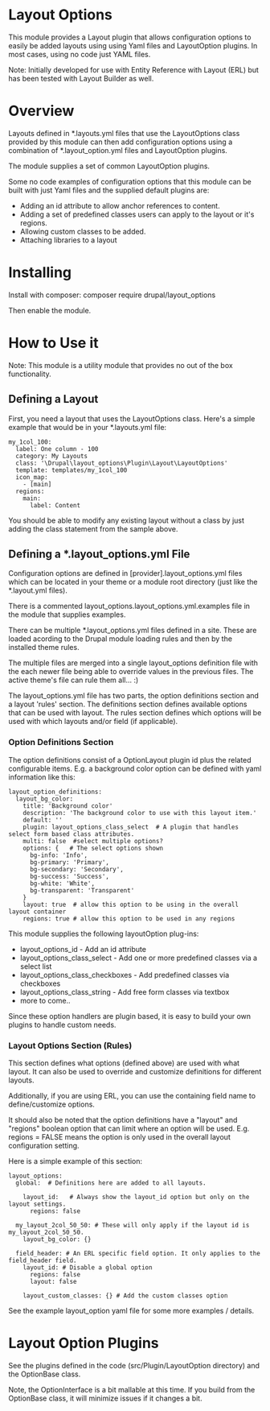 Layout Options
==============

This module provides a Layout plugin that allows configuration options to
easily be added layouts using using Yaml files and LayoutOption plugins. In
most cases, using no code just YAML files.

Note:  Initially developed for use with Entity Reference with Layout (ERL) 
       but has been tested with Layout Builder as well.

Overview
========

Layouts defined in *.layouts.yml files that use the LayoutOptions class provided
by this module can then add configuration options using a combination of 
*.layout_option.yml files and LayoutOption plugins.

The module supplies a set of common LayoutOption plugins.

Some no code examples of configuration options that this module can be built 
with just Yaml files and the supplied default plugins are:

* Adding an id attribute to allow anchor references to content.
* Adding a set of predefined classes users can apply to the layout or it's regions.
* Allowing custom classes to be added.
* Attaching libraries to a layout

Installing
==========

Install with composer:
composer require drupal/layout_options

Then enable the module.

How to Use it
=============

Note:  This module is a utility module that provides no out of the box functionality. 

Defining a Layout
-----------------

First, you need a layout that uses the LayoutOptions class.  Here's a simple example that
would be in your *.layouts.yml file:

    my_1col_100:
      label: One column - 100
      category: My Layouts
      class: '\Drupal\layout_options\Plugin\Layout\LayoutOptions'
      template: templates/my_1col_100
      icon_map:
        - [main]
      regions:
        main:
          label: Content

You should be able to modify any existing layout without a class by just adding the 
class statement from the sample above.

Defining a *.layout_options.yml File
-------------------------------------

Configuration options are defined in [provider].layout_options.yml files which 
can be located in your theme or a module root directory (just like the 
*.layout.yml files).

There is a commented layout_options.layout_options.yml.examples file in the module
that supplies examples.

There can be multiple *.layout_options.yml files defined in a site.  These are loaded
acording to the Drupal module loading rules and then by the installed theme rules.

The multiple files are merged into a single layout_options definition file with the
each newer file being able to override values in the previous files.  The active theme's
file can rule them all... :)

The layout_options.yml file has two parts, the option definitions section and a 
layout 'rules' section. The definitions section defines available options that can be 
used with layout. The rules section defines which options will be used with which 
layouts and/or field (if applicable).

### Option Definitions Section ###

The option definitions consist of a OptionLayout plugin id plus the related configurable 
items. E.g. a background color option can be defined with yaml information like this:

    layout_option_definitions:
      layout_bg_color:
        title: 'Background color'
        description: 'The background color to use with this layout item.'
        default: ''
        plugin: layout_options_class_select  # A plugin that handles select form based class attributes.
        multi: false  #select multiple options?
        options: {   # The select options shown
          bg-info: 'Info', 
          bg-primary: 'Primary', 
          bg-secondary: 'Secondary', 
          bg-success: 'Success', 
          bg-white: 'White', 
          bg-transparent: 'Transparent' 
        }
        layout: true  # allow this option to be using in the overall layout container
        regions: true # allow this option to be used in any regions

This module supplies the following layoutOption plug-ins:

* layout_options_id - Add an id attribute
* layout_options_class_select - Add one or more predefined classes via a select list
* layout_options_class_checkboxes - Add predefined classes via checkboxes
* layout_options_class_string - Add free form classes via textbox
* more to come..

Since these option handlers are plugin based, it is easy to build your own plugins to handle custom needs.

### Layout Options Section (Rules) ###

This section defines what options (defined above) are used with what layout.  It can also be used
to override and customize definitions for different layouts.

Additionally, if you are using ERL, you can use the containing field name to define/customize options.

It should also be noted that the option definitions have a "layout" and "regions" boolean option that can limit
where an option will be used.  E.g. regions = FALSE means the option is only used in the overall layout 
configuration setting.

Here is a simple example of this section:

    layout_options:
      global:  # Definitions here are added to all layouts.
        
        layout_id:   # Always show the layout_id option but only on the layout settings.
          regions: false
      
      my_layout_2col_50_50: # These will only apply if the layout id is my_layout_2col_50_50. 
        layout_bg_color: {}
    
      field_header: # An ERL specific field option. It only applies to the field_header field.
        layout_id: # Disable a global option
          regions: false
          layout: false
    
        layout_custom_classes: {} # Add the custom classes option

See the example layout_option yaml file for some more examples / details.

Layout Option Plugins
=====================

See the plugins defined in the code (src/Plugin/LayoutOption directory) and the OptionBase class.

Note, the OptionInterface is a bit mallable at this time.  If you build from the OptionBase class, it will
minimize issues if it changes a bit.

